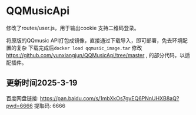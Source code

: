 # QQMusicApi
修改了routes/user.js，用于输出cookie
支持二维码登录。

将原版的QQmusic API打包成镜像，直接通过下载导入，即可部署，免去环境配置的复杂
下载完成后`docker load qqmusic_image.tar`
修改 https://github.com/yunxiangjun/QQMusicApi/tree/master , 的部分代码，以适配插件。
## 更新时间2025-3-19
百度网盘链接: https://pan.baidu.com/s/1mbXkOs7gvEQ6PNnUHXB8aQ?pwd=6666 提取码: 6666 
